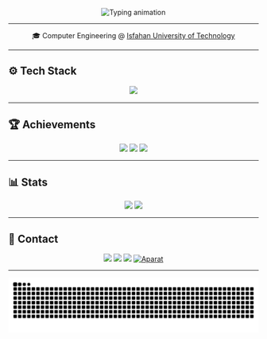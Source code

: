 <p align="center">
  <img src="https://readme-typing-svg.herokuapp.com?font=Fira+Code&size=24&duration=2500&pause=1000&color=00FFAA&center=true&vCenter=true&width=650&lines=❤️+In+the+name+of+God+❤️;Welcome+to+my+GitHub+👾;I'm+Ali;XR+%7C+Reverse+Engineer+%7C+Graphist;Always+learning+and+teaching" alt="Typing animation" />
</p>

---

<p align="center">
  🎓 Computer Engineering @ <a href="https://english.iut.ac.ir/">Isfahan University of Technology</a> <br>
</p>

---

## ⚙️ Tech Stack
<p align="center">
  <img src="https://skillicons.dev/icons?i=python,c,cpp,cs,unity,blender,ps,ai,pr,ae,tensorflow,pytorch,opencv,linux,git" />
  <br>
</p>

---

## 🏆 Achievements
<p align="center">
  <img src="https://img.shields.io/badge/Bronze%20Medal-London%20Intl%20Youth%20Innovation%20Festival-%23CD7F32" />
  <img src="https://img.shields.io/badge/Silver%20Medal-Tehran%20National%20Innovation-%23C0C0C0" />
  <img src="https://img.shields.io/badge/Public%20Speaker-International%20Conferences-blue" />
</p>

---

## 📊 Stats
<p align="center">
  <img src="https://github-readme-stats.vercel.app/api?username=anjrzdgn&show_icons=true&theme=tokyonight" height="150"/>
  <img src="https://github-readme-stats.vercel.app/api/top-langs/?username=anjrzdgn&layout=compact&theme=tokyonight" height="150"/>
</p>

---

## 🔗 Contact
<p align="center">
  <a href="https://t.me/Anjzdgn"><img src="https://img.shields.io/badge/Telegram-2CA5E0?style=flat&logo=telegram&logoColor=white"/></a>
  <a href="mailto:alinajarzadegan1383@gmail.com"><img src="https://img.shields.io/badge/Email-D14836?style=flat&logo=gmail&logoColor=white"/></a>
  <a href="https://www.linkedin.com/in/ali-najjarzadegan/"><img src="https://img.shields.io/badge/LinkedIn-0A66C2?style=flat&logo=linkedin&logoColor=white"/></a>
  <a href="https://www.aparat.com/A.Najjar_TB"><img src="https://img.shields.io/badge/Aparat-E53935?style=flat&logo=aparat&logoColor=white" alt="Aparat"/></a>
</p>

---

<p align="center">
  <img src="https://github.com/anjrzdgn/anjrzdgn/blob/output/github-contribution-grid-snake-dark.svg" alt="GitHub Contribution Snake" />
</p>
